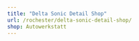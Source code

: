 ```yaml
---
title: "Delta Sonic Detail Shop"
url: /rochester/delta-sonic-detail-shop/
shop: Autowerkstatt
---
```

